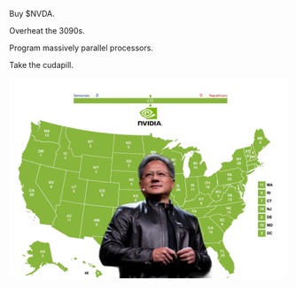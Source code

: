 Buy $NVDA.

Overheat the 3090s.

Program massively parallel processors.

Take the cudapill.

![](./img/jensen.jpg)

